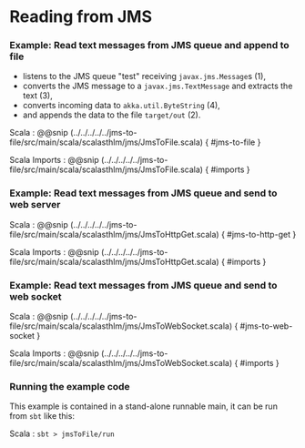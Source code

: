 # Reading from JMS

### Example: Read text messages from JMS queue and append to file

- listens to the JMS queue "test" receiving `javax.jms.Message`s (1),
- converts the JMS message to a `javax.jms.TextMessage` and extracts the text (3),
- converts incoming data to `akka.util.ByteString` (4),
- and appends the data to the file `target/out` (2).

Scala
: @@snip (../../../../../jms-to-file/src/main/scala/scalasthlm/jms/JmsToFile.scala) { #jms-to-file }


Scala Imports
: @@snip (../../../../../jms-to-file/src/main/scala/scalasthlm/jms/JmsToFile.scala) { #imports }


### Example: Read text messages from JMS queue and send to web server

Scala
: @@snip (../../../../../jms-to-file/src/main/scala/scalasthlm/jms/JmsToHttpGet.scala) { #jms-to-http-get }


Scala Imports
: @@snip (../../../../../jms-to-file/src/main/scala/scalasthlm/jms/JmsToHttpGet.scala) { #imports }

### Example: Read text messages from JMS queue and send to web socket

Scala
: @@snip (../../../../../jms-to-file/src/main/scala/scalasthlm/jms/JmsToWebSocket.scala) { #jms-to-web-socket }


Scala Imports
: @@snip (../../../../../jms-to-file/src/main/scala/scalasthlm/jms/JmsToWebSocket.scala) { #imports }


### Running the example code

This example is contained in a stand-alone runnable main, it can be run
 from `sbt` like this:
 

Scala
:   ```
    sbt
    > jmsToFile/run
    ```
